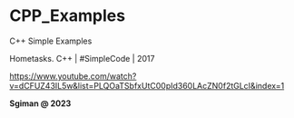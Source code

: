 # CPP_Examples
C++ Simple Examples

Hometasks. C++ | #SimpleCode | 2017

https://www.youtube.com/watch?v=dCFUZ43IL5w&list=PLQOaTSbfxUtC00pId360LAcZN0f2tGLcI&index=1


**Sgiman @ 2023**

